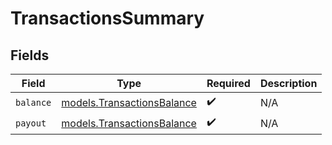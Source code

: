 # TransactionsSummary


## Fields

| Field                                                          | Type                                                           | Required                                                       | Description                                                    |
| -------------------------------------------------------------- | -------------------------------------------------------------- | -------------------------------------------------------------- | -------------------------------------------------------------- |
| `balance`                                                      | [models.TransactionsBalance](../models/transactionsbalance.md) | :heavy_check_mark:                                             | N/A                                                            |
| `payout`                                                       | [models.TransactionsBalance](../models/transactionsbalance.md) | :heavy_check_mark:                                             | N/A                                                            |